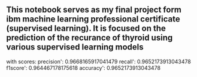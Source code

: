 ## This notebook serves as my final project form ibm machine learning professional certificate (supervised learning). It is focused on the prediction of the recurance of thyroid using various supervised learning models
with scores:
 precision': 0.9668165917041479
 recall': 0.9652173913043478
 f1score': 0.964467178175618
 accuracy': 0.9652173913043478
